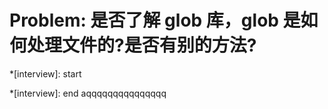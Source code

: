 # Problem: 是否了解 glob 库，glob 是如何处理文件的?是否有别的方法?

*[interview]: start

*[interview]: end
aqqqqqqqqqqqqqqq